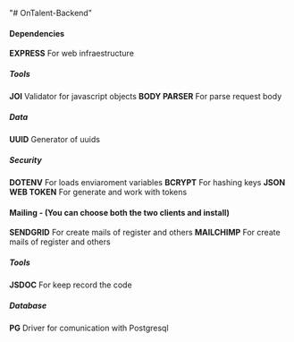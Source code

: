 "# OnTalent-Backend" 

#### Dependencies


**EXPRESS** For web infraestructure

##### Tools
**JOI** Validator for javascript objects
**BODY PARSER** For parse request body

##### Data
**UUID** Generator of uuids

##### Security
**DOTENV** For loads enviaroment variables
**BCRYPT** For hashing keys
**JSON WEB TOKEN** For generate and work with tokens

#### Mailing - (You can choose both the two clients and install)
**SENDGRID** For create mails of register and others
**MAILCHIMP** For create mails of register and others 


##### Tools
**JSDOC** For keep record the code

##### Database
**PG** Driver for comunication with Postgresql

